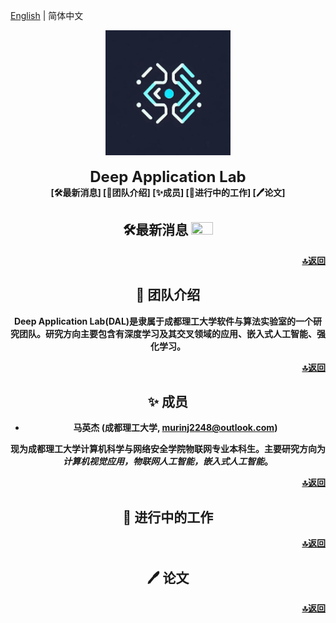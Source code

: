 [English](https://github.com/Deep-Application-Lab/.github/blob/main/profile/README.md) | 简体中文

<div id="top" align="center">
  <img src=".\images\logo.jpg" width="200px"/>
  <div>&nbsp;</div>
  <div align="center">
    <font size="5"><b>Deep Application Lab</font>
  </div>
[🛠️最新消息]
[📘团队介绍]
[✨成员]
[🚀进行中的工作]
[🖊️论文]






##  🛠️最新消息 <a><img width="35" height="20" src="https://user-images.githubusercontent.com/12782558/212848161-5e783dd6-11e8-4fe0-bbba-39ffb77730be.png"></a>



<p align="right"><a href="#top">🔝返回</a></p>

## 📖 团队介绍

**Deep Application Lab**(DAL)是隶属于成都理工大学软件与算法实验室的一个研究团队。研究方向主要包含有深度学习及其交叉领域的应用、嵌入式人工智能、强化学习。



<p align="right"><a href="#top">🔝返回</a></p>

## ✨ 成员

- **马英杰** (成都理工大学, [murinj2248@outlook.com](mailto:murinj2248@outlook.com))

现为成都理工大学计算机科学与网络安全学院**物联网**专业本科生。主要研究方向为***计算机视觉应用，物联网人工智能，嵌入式人工智能***。

<p align="right"><a href="#top">🔝返回</a></p>

## 🚀 进行中的工作

<p align="right"><a href="#top">🔝返回</a></p>

## 🖊️ 论文

<p align="right"><a href="#top">🔝返回</a></p>
